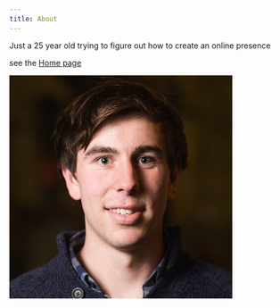 ```yaml
---
title: About
---
```


Just a 25 year old trying to figure out how to create an online presence

see the [Home page](index.md)

![alt text](profile.jpg)
